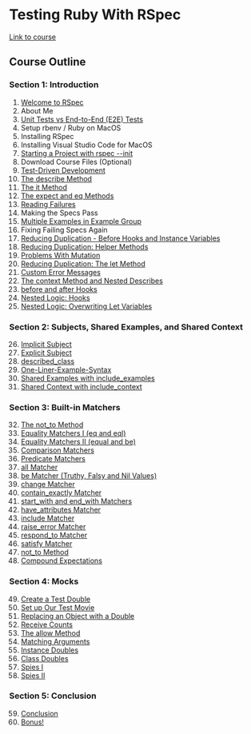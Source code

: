 # Testing Ruby With RSpec

[Link to course](udemy.com/course/testing-ruby-with-rspec/learn/lecture/12409324#overview)

## Course Outline

### Section 1: Introduction

1. [Welcome to RSpec](https://github.com/iainaitken/courses/blob/main/udemy/testing_ruby/notes/1-welcome-to-rspec.md)
2. About Me
3. [Unit Tests vs End-to-End (E2E) Tests](https://github.com/iainaitken/courses/blob/main/udemy/testing_ruby/notes/3-unit-tests-vs-end-to-end-tests.md)
4. Setup rbenv / Ruby on MacOS
5. Installing RSpec
6. Installing Visual Studio Code for MacOS
7. [Starting a Project with rspec --init](https://github.com/iainaitken/courses/blob/main/udemy/testing_ruby/notes/6-starting-a-project-with-rspec.md)
8. Download Course Files (Optional)
9. [Test-Driven Development](https://github.com/iainaitken/courses/blob/main/udemy/testing_ruby/notes/9-test-driven-development.md)
10. [The describe Method](https://github.com/iainaitken/courses/blob/main/udemy/testing_ruby/notes/10-the-describe-method.md)
11. [The it Method](https://github.com/iainaitken/courses/blob/main/udemy/testing_ruby/notes/11-the-it-method.md)
12. [The expect and eq Methods](https://github.com/iainaitken/courses/blob/main/udemy/testing_ruby/notes/12-the-expect-and-eq-methds.md)
13. [Reading Failures](https://github.com/iainaitken/courses/blob/main/udemy/testing_ruby/notes/13-reading-failures.md)
14. Making the Specs Pass
15. [Multiple Examples in Example Group](https://github.com/iainaitken/courses/blob/main/udemy/testing_ruby/notes/15-multiple-examples-in-example-group.md)
16. Fixing Failing Specs Again
17. [Reducing Duplication - Before Hooks and Instance Variables]()
18. [Reducing Duplication: Helper Methods]()
19. [Problems With Mutation]()
20. [Reducing Duplication: The let Method]()
21. [Custom Error Messages]()
22. [The context Method and Nested Describes]()
23. [before and after Hooks]()
24. [Nested Logic: Hooks]()
25. [Nested Logic: Overwriting Let Variables]()

### Section 2: Subjects, Shared Examples, and Shared Context

26. [Implicit Subject]()
27. [Explicit Subject]()
28. [described_class]()
29. [One-Liner-Example-Syntax]()
30. [Shared Examples with include_examples]()
31. [Shared Context with include_context]()

### Section 3: Built-in Matchers

32. [The not_to Method]()
33. [Equality Matchers I (eq and eql)]()
34. [Equality Matchers II (equal and be)]()
35. [Comparison Matchers]()
36. [Predicate Matchers]()
37. [all Matcher]()
38. [be Matcher (Truthy, Falsy and Nil Values)]()
39. [change Matcher]()
40. [contain_exactly Matcher]()
41. [start_with and end_with Matchers]()
42. [have_attributes Matcher]()
43. [include Matcher]()
44. [raise_error Matcher]()
45. [respond_to Matcher]()
46. [satisfy Matcher]()
47. [not_to Method]()
48. [Compound Expectations]()

### Section 4: Mocks

49. [Create a Test Double]()
50. [Set up Our Test Movie]()
51. [Replacing an Object with a Double]()
52. [Receive Counts]()
53. [The allow Method]()
54. [Matching Arguments]()
55. [Instance Doubles]()
56. [Class Doubles]()
57. [Spies I]()
58. [Spies II]()

### Section 5: Conclusion

59. [Conclusion]()
60. [Bonus!]()
